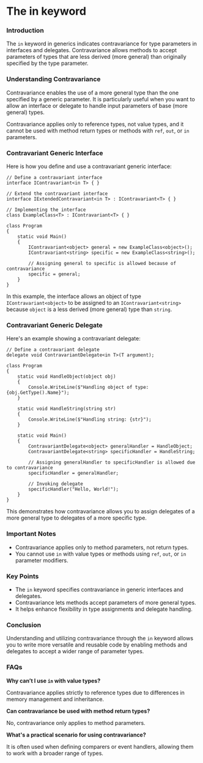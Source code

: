 # The in keyword

### Introduction

The `in` keyword in generics indicates contravariance for type parameters in interfaces and delegates. Contravariance allows methods to accept parameters of types that are less derived (more general) than originally specified by the type parameter.

### Understanding Contravariance

Contravariance enables the use of a more general type than the one specified by a generic parameter. It is particularly useful when you want to allow an interface or delegate to handle input parameters of base (more general) types.

Contravariance applies only to reference types, not value types, and it cannot be used with method return types or methods with `ref`, `out`, or `in` parameters.

### Contravariant Generic Interface

Here is how you define and use a contravariant generic interface:

```
// Define a contravariant interface
interface IContravariant<in T> { }

// Extend the contravariant interface
interface IExtendedContravariant<in T> : IContravariant<T> { }

// Implementing the interface
class ExampleClass<T> : IContravariant<T> { }

class Program
{
    static void Main()
    {
        IContravariant<object> general = new ExampleClass<object>();
        IContravariant<string> specific = new ExampleClass<string>();

        // Assigning general to specific is allowed because of contravariance
        specific = general;
    }
}
```

In this example, the interface allows an object of type `IContravariant<object>` to be assigned to an `IContravariant<string>` because `object` is a less derived (more general) type than `string`.

### Contravariant Generic Delegate

Here's an example showing a contravariant delegate:

```
// Define a contravariant delegate
delegate void ContravariantDelegate<in T>(T argument);

class Program
{
    static void HandleObject(object obj)
    {
        Console.WriteLine($"Handling object of type: {obj.GetType().Name}");
    }

    static void HandleString(string str)
    {
        Console.WriteLine($"Handling string: {str}");
    }

    static void Main()
    {
        ContravariantDelegate<object> generalHandler = HandleObject;
        ContravariantDelegate<string> specificHandler = HandleString;

        // Assigning generalHandler to specificHandler is allowed due to contravariance
        specificHandler = generalHandler;

        // Invoking delegate
        specificHandler("Hello, World!");
    }
}
```

This demonstrates how contravariance allows you to assign delegates of a more general type to delegates of a more specific type.

### Important Notes

* Contravariance applies only to method parameters, not return types.
* You cannot use `in` with value types or methods using `ref`, `out`, or `in` parameter modifiers.

### Key Points

* The `in` keyword specifies contravariance in generic interfaces and delegates.
* Contravariance lets methods accept parameters of more general types.
* It helps enhance flexibility in type assignments and delegate handling.

### Conclusion

Understanding and utilizing contravariance through the `in` keyword allows you to write more versatile and reusable code by enabling methods and delegates to accept a wider range of parameter types.

###

### FAQs

**Why can’t I use `in` with value types?**

Contravariance applies strictly to reference types due to differences in memory management and inheritance.

**Can contravariance be used with method return types?**

No, contravariance only applies to method parameters.

**What's a practical scenario for using contravariance?**

It is often used when defining comparers or event handlers, allowing them to work with a broader range of types.
